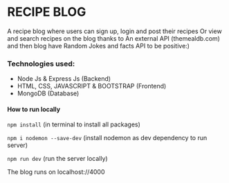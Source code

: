 # RECIPE BLOG

A recipe blog where users can sign up, login and post their recipes
Or view and search recipes on the blog thanks to An external API (themealdb.com) and then blog  have Random Jokes and facts API to be positive:)

### Technologies used:
- Node Js & Express Js (Backend)
- HTML, CSS, JAVASCRIPT & BOOTSTRAP (Frontend)
- MongoDB (Database)

#### How to run locally
`npm install` (in terminal to install all packages)

`npm i nodemon --save-dev` (install nodemon as dev dependency to run server)
  
`npm run dev` (run the server locally)


The blog runs on localhost://4000




